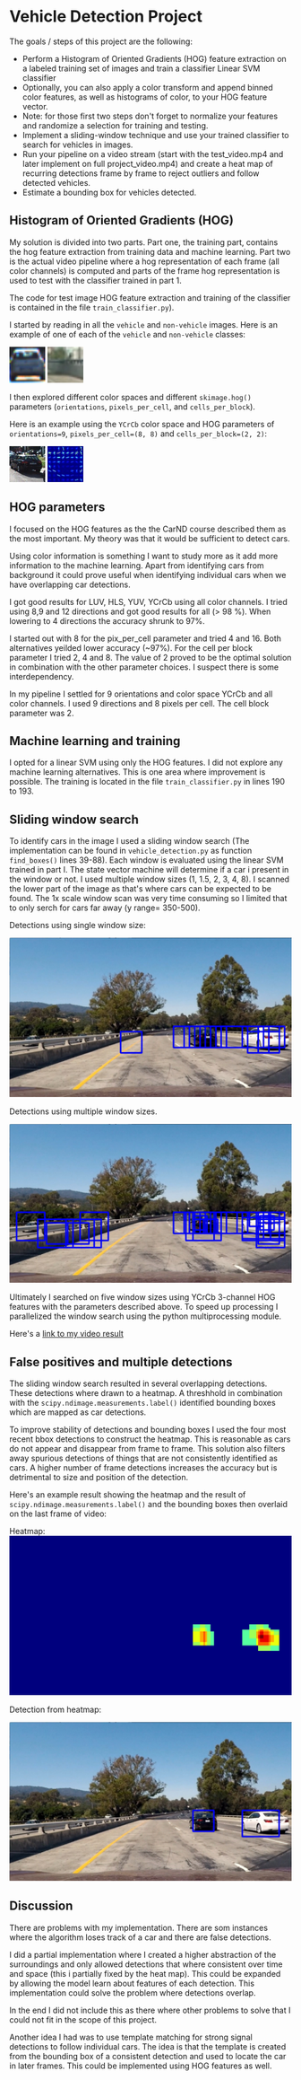 Vehicle Detection Project
=============================
The goals / steps of this project are the following:

* Perform a Histogram of Oriented Gradients (HOG) feature extraction on a labeled training set of images and train a classifier Linear SVM classifier
* Optionally, you can also apply a color transform and append binned color features, as well as histograms of color, to your HOG feature vector. 
* Note: for those first two steps don't forget to normalize your features and randomize a selection for training and testing.
* Implement a sliding-window technique and use your trained classifier to search for vehicles in images.
* Run your pipeline on a video stream (start with the test_video.mp4 and later implement on full project_video.mp4) and create a heat map of recurring detections frame by frame to reject outliers and follow detected vehicles.
* Estimate a bounding box for vehicles detected.

[//]: # (Image References)
[image11]: ./output_images/example_car.jpg
[image12]: ./output_images/example_not_car.jpg
[image21]: ./output_images/hog_car.jpg
[image22]: ./output_images/hog_car_vis.jpg
[image31]: ./output_images/window_sub_sampling.jpg
[image32]: ./output_images/multi_window_sub_sampling.jpg
[image4]: ./examples/sliding_window.jpg
[image51]: ./output_images/heatmap.jpg
[image52]: ./output_images/heatmap_detection.jpg
[image6]: ./examples/labels_map.png
[image7]: ./examples/output_bboxes.png
[video1]: ./project_video_output.mp4


Histogram of Oriented Gradients (HOG)
-------------------------------------

My solution is divided into two parts. Part one, the training part, contains the hog feature extraction from training data and machine learning. Part two is the actual video pipeline where a hog representation of each frame (all color channels) is computed and parts of the frame hog representation is used to test with the classifier trained in part 1.

The code for test image HOG feature extraction and training of the classifier is contained in the file `train_classifier.py`).

I started by reading in all the `vehicle` and `non-vehicle` images.  Here is an example of one of each of the `vehicle` and `non-vehicle` classes:

![alt text][image11]
![alt text][image12]

I then explored different color spaces and different `skimage.hog()` parameters (`orientations`, `pixels_per_cell`, and `cells_per_block`).  

Here is an example using the `YCrCb` color space and HOG parameters of `orientations=9`, `pixels_per_cell=(8, 8)` and `cells_per_block=(2, 2)`:


![alt text][image21]
![alt text][image22]

HOG parameters
--------------

I focused on the HOG features as the the CarND course described them as the most important. My theory was that it would be sufficient to detect cars.

 Using color information is something I want to study more as it add more information to the machine learning. Apart from identifying cars from background it could prove useful when identifying individual cars when we have overlapping car detections.

I got good results for LUV, HLS, YUV, YCrCb using all color channels. I tried using 8,9 and 12 directions and got good results for all (> 98 %). When lowering to 4 directions the accuracy shrunk to 97%. 

I started out with 8 for the pix_per_cell parameter and tried 4 and 16. Both alternatives yeilded lower accuracy (~97%). For the cell per block parameter I tried 2, 4 and 8. The value of 2 proved to be the optimal solution in combination with the other parameter choices. I suspect there is some interdependency.

In my pipeline I settled for 9 orientations and color space YCrCb and all color channels. I used 9 directions and 8 pixels per cell. The cell block parameter was 2.


Machine learning and training
-----------------------------

I opted for a linear SVM using only the HOG features. I did not explore any machine learning alternatives. This is one area where improvement is possible. The training is located in the file `train_classifier.py` in lines 190 to 193.

Sliding window search
---------------------

To identify cars in the image I used a sliding window search (The implementation can be found in `vehicle_detection.py` as function `find_boxes()` lines 39-88). Each window is evaluated using the linear SVM trained in part I. The state vector machine will determine if a car i present in the window or not. I used multiple window sizes (1, 1.5, 2, 3, 4, 8). I scanned the lower part of the image as that's where cars can be expected to be found. The 1x scale window scan was very time consuming so I limited that to only serch for cars far away (y range= 350-500).

Detections using single window size:

![alt text][image31]

Detections using multiple window sizes.

![alt text][image32]


Ultimately I searched on five window sizes using YCrCb 3-channel HOG features with the parameters described above. To speed up processing I parallelized the window search using the python multiprocessing module.  

Here's a [link to my video result](./project_video_output.mp4)


False positives and multiple detections
---------------------------------------

The sliding window search resulted in several overlapping detections. These detections where drawn to a heatmap. A threshhold in combination with the `scipy.ndimage.measurements.label()` identified bounding boxes which are mapped as car detections. 

To improve stability of detections and bounding boxes I used the four most recent bbox detections to construct the heatmap. This is reasonable as cars do not appear and disappear from frame to frame. This solution also filters away spurious detections of things that are not consistently identified as cars. A higher number of frame detections increases the accuracy but is detrimental to size and position of the detection.


Here's an example result showing the heatmap and the result of `scipy.ndimage.measurements.label()` and the bounding boxes then overlaid on the last frame of video:

Heatmap:
![alt text][image51]

Detection from heatmap:

![alt text][image52]


Discussion
----------

There are problems with my implementation. There are som instances where the algorithm loses track of a car and there are false detections.

I did a partial implementation where I created a higher abstraction of the surroundings and only allowed detections that where consistent over time and space (this i partially fixed by the heat map). This could be expanded by allowing the model learn about features of each detection. This implementation could solve the problem where detections overlap. 

In the end I did not include this as there where other problems to solve that I could not fit in the scope of this project.

Another idea I had was to use template matching for strong signal detections to follow individual cars. The idea is that the template is created from the bounding box of a consistent detection and used to locate the car in later frames. This could be implemented using HOG features as well. 

